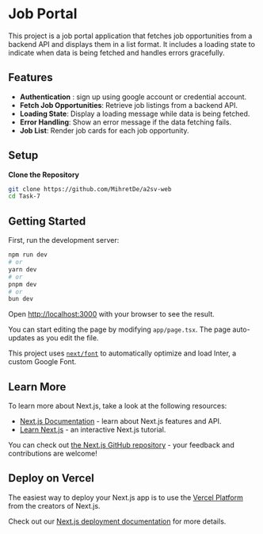 # Job Portal

This project is a job portal application that fetches job opportunities from a backend API and displays them in a list format. It includes a loading state to indicate when data is being fetched and handles errors gracefully.

## Features
- **Authentication** : sign up using google account or credential account.
- **Fetch Job Opportunities**: Retrieve job listings from a backend API.
- **Loading State**: Display a loading message while data is being fetched.
- **Error Handling**: Show an error message if the data fetching fails.
- **Job List**: Render job cards for each job opportunity.


## Setup

 **Clone the Repository**

   ```bash
   git clone https://github.com/MihretDe/a2sv-web
   cd Task-7
```

## Getting Started

First, run the development server:

```bash
npm run dev
# or
yarn dev
# or
pnpm dev
# or
bun dev
```

Open [http://localhost:3000](http://localhost:3000) with your browser to see the result.

You can start editing the page by modifying `app/page.tsx`. The page auto-updates as you edit the file.

This project uses [`next/font`](https://nextjs.org/docs/basic-features/font-optimization) to automatically optimize and load Inter, a custom Google Font.

## Learn More

To learn more about Next.js, take a look at the following resources:

- [Next.js Documentation](https://nextjs.org/docs) - learn about Next.js features and API.
- [Learn Next.js](https://nextjs.org/learn) - an interactive Next.js tutorial.

You can check out [the Next.js GitHub repository](https://github.com/vercel/next.js/) - your feedback and contributions are welcome!

## Deploy on Vercel

The easiest way to deploy your Next.js app is to use the [Vercel Platform](https://vercel.com/new?utm_medium=default-template&filter=next.js&utm_source=create-next-app&utm_campaign=create-next-app-readme) from the creators of Next.js.

Check out our [Next.js deployment documentation](https://nextjs.org/docs/deployment) for more details.
